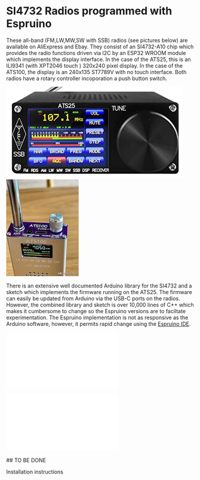 # SI4732 Radios programmed with Espruino

These all-band (FM,LW,MW,SW with SSB) radios (see pictures below) are available on AliExpress and Ebay. They consist of an SI4732-A10 chip which provides the radio functions driven via I2C by an ESP32 WROOM module which implements the display interface. In the case of the ATS25, this  is an ILI9341 (with XPT2046 touch ) 320x240 pixel display. In the case of the ATS100, the display is an 240x135 ST7789V with no touch interface. Both radios have a rotary controller incoporation a push button switch.

![](image/ats25.jpg)  ![](image/ats100.jpg)

There is an extensive well documented Arduino library for the SI4732 and a sketch which implements the firmware running on the ATS25. The firmware can easily be updated from Arduino via the USB-C ports on the radios. However, the combined library and sketch  is over 10,000 lines of C++ which makes it cumbersome to change so the Espruino versions are to faciltate experimentation. The Espruino implementation is not as responsive as the Arduino software, however, it permits rapid change using the [Espruino IDE](https://www.espruino.com/ide/).

![ATS25](ats25/README.md) 


![ATS100](ats100/README.md) 


## TO BE DONE

Installation instructions







